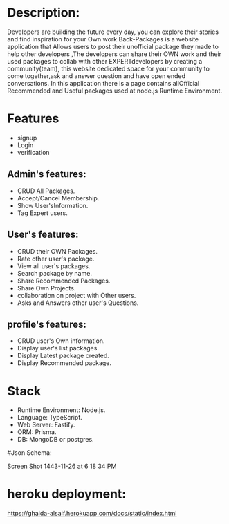 # Description:

Developers are building the future every day, you can explore their stories and find inspiration for your Own work.Back-Packages is a website application that Allows users to post their unofficial package they made to help other developers ,The developers can share their OWN work and their used packages to collab with other EXPERTdevelopers by creating a community(team), this website dedicated space for your community to come together,ask and answer question and have open ended conversations. In this application there is a page contains allOfficial Recommended and Useful packages used at node.js Runtime Environment.

# Features
- signup
- Login
- verification

## Admin's features:

- CRUD All Packages.
- Accept/Cancel Membership.
- Show User'sInformation.
- Tag Expert users.

## User's features:

- CRUD their OWN Packages.
- Rate other user's package.
- View all user's packages.
- Search package by name.
- Share Recommended Packages.
- Share Own Projects.
- collaboration on project with Other users.
- Asks and Answers other user's Questions.

## profile's features:

- CRUD user's Own information.
- Display user's list packages.
- Display Latest package created.
- Display Recommended package.

# Stack

- Runtime Environment: Node.js.
- Language: TypeScript.
- Web Server: Fastify.
- ORM: Prisma.
- DB: MongoDB or postgres.


#Json Schema:

Screen Shot 1443-11-26 at 6 18 34 PM


# heroku deployment:

https://ghaida-alsaif.herokuapp.com/docs/static/index.html

